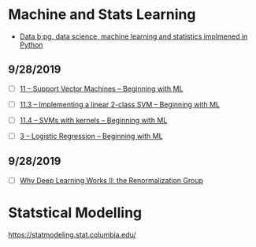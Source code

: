 # Machine and Stats Learning


- [Data b;pg. data science, machine learning and statistics implmened in Python](https://xavierbourretsicotte.github.io/)



## 9/28/2019

- [ ] [11 – Support Vector Machines – Beginning with ML](https://beginningwithml.wordpress.com/2019/02/16/10-support-vector-machines/)

- [ ] [11.3 – Implementing a linear 2-class SVM – Beginning with ML](https://beginningwithml.wordpress.com/2019/03/31/10-3-implementing-a-linear-2-class-svm/)

- [ ] [11.4 – SVMs with kernels – Beginning with ML](https://beginningwithml.wordpress.com/2019/04/14/10-4-svms-with-kernels/)

- [ ] [3 – Logistic Regression – Beginning with ML](https://beginningwithml.wordpress.com/2018/06/10/3-logistic-regression/)


## 9/28/2019

- [ ] [Why Deep Learning Works II: the Renormalization Group](https://calculatedcontent.com/2015/04/01/why-deep-learning-works-ii-the-renormalization-group/)





# Statstical Modelling 

https://statmodeling.stat.columbia.edu/
